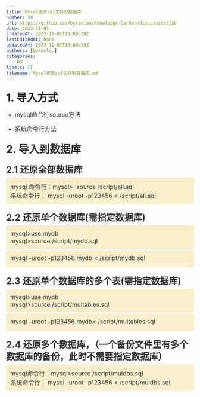 ```yaml
---
title: Mysql还原sql文件到数据库
number: 28
url: https://github.com/byronlau/Knowledge-Garden/discussions/28
date: 2023-11-01
createdAt: 2023-11-01T10:00:38Z
lastEditedAt: None
updatedAt: 2023-11-01T10:00:39Z
authors: [byronlau]
categories: 
  - DB
labels: []
filename: Mysql还原sql文件到数据库.md
---
```


<p><ne-clipboard data="%7B%22type%22%3A%22fragment%22%2C%22name%22%3A%22%23fragment%22%2C%22children%22%3A%5B%7B%22type%22%3A%22element%22%2C%22id%22%3A%22tjcDD%22%2C%22name%22%3A%22h1%22%2C%22attrs%22%3A%7B%22indexType%22%3A0%7D%2C%22children%22%3A%5B%7B%22type%22%3A%22text%22%2C%22id%22%3A%22u29b32186%22%2C%22name%22%3A%22%23text%22%2C%22attrs%22%3A%7B%7D%2C%22data%22%3A%22%E5%AF%BC%E5%85%A5%E6%96%B9%E5%BC%8F%22%7D%5D%7D%2C%7B%22type%22%3A%22element%22%2C%22id%22%3A%22uc76b3560%22%2C%22name%22%3A%22uli%22%2C%22attrs%22%3A%7B%22list%22%3A%22u59a93fab%22%2C%22fid%22%3A%22ue24cec84%22%2C%22indexStyle%22%3A%7B%22fontsize%22%3A16%2C%22color%22%3A%22rgb(51%2C%2051%2C%2051)%22%7D%2C%22indexType%22%3A0%2C%22parentIndex%22%3A%5B%5D%2C%22index%22%3A0%7D%2C%22children%22%3A%5B%7B%22type%22%3A%22text%22%2C%22id%22%3A%22uf57e7637%22%2C%22name%22%3A%22%23text%22%2C%22attrs%22%3A%7B%22color%22%3A%22rgb(51%2C%2051%2C%2051)%22%2C%22fontsize%22%3A16%7D%2C%22data%22%3A%22mysql%E5%91%BD%E4%BB%A4%E8%A1%8Csource%E6%96%B9%E6%B3%95%22%7D%5D%7D%2C%7B%22type%22%3A%22element%22%2C%22id%22%3A%22u391d3cd8%22%2C%22name%22%3A%22uli%22%2C%22attrs%22%3A%7B%22list%22%3A%22u59a93fab%22%2C%22fid%22%3A%22ue24cec84%22%2C%22indexStyle%22%3A%7B%22fontsize%22%3A16%2C%22color%22%3A%22rgb(51%2C%2051%2C%2051)%22%7D%2C%22indexType%22%3A0%2C%22parentIndex%22%3A%5B%5D%2C%22index%22%3A1%7D%2C%22children%22%3A%5B%7B%22type%22%3A%22text%22%2C%22id%22%3A%22ua03ce683%22%2C%22name%22%3A%22%23text%22%2C%22attrs%22%3A%7B%22color%22%3A%22rgb(51%2C%2051%2C%2051)%22%2C%22fontsize%22%3A16%7D%2C%22data%22%3A%22%E7%B3%BB%E7%BB%9F%E5%91%BD%E4%BB%A4%E8%A1%8C%E6%96%B9%E6%B3%95%22%7D%5D%7D%2C%7B%22type%22%3A%22element%22%2C%22id%22%3A%22QOzKK%22%2C%22name%22%3A%22h1%22%2C%22attrs%22%3A%7B%22indexType%22%3A0%7D%2C%22children%22%3A%5B%7B%22type%22%3A%22text%22%2C%22id%22%3A%22ue25bcf0f%22%2C%22name%22%3A%22%23text%22%2C%22attrs%22%3A%7B%22color%22%3A%22rgb(51%2C%2051%2C%2051)%22%7D%2C%22data%22%3A%22%E5%AF%BC%E5%85%A5%E5%88%B0%E6%95%B0%E6%8D%AE%E5%BA%93%22%7D%5D%7D%2C%7B%22type%22%3A%22element%22%2C%22id%22%3A%22XPvmE%22%2C%22name%22%3A%22h2%22%2C%22attrs%22%3A%7B%7D%2C%22children%22%3A%5B%7B%22type%22%3A%22text%22%2C%22id%22%3A%22u90218069%22%2C%22name%22%3A%22%23text%22%2C%22attrs%22%3A%7B%22color%22%3A%22rgb(51%2C%2051%2C%2051)%22%7D%2C%22data%22%3A%222.1%20%E8%BF%98%E5%8E%9F%E5%85%A8%E9%83%A8%E6%95%B0%E6%8D%AE%E5%BA%93%22%7D%5D%7D%2C%7B%22type%22%3A%22element%22%2C%22id%22%3A%22u620f8e92%22%2C%22name%22%3A%22alertHole%22%2C%22attrs%22%3A%7B%7D%2C%22children%22%3A%5B%7B%22type%22%3A%22element%22%2C%22id%22%3A%22u035045f8%22%2C%22name%22%3A%22alert%22%2C%22attrs%22%3A%7B%22type%22%3A%22warning%22%7D%2C%22children%22%3A%5B%7B%22type%22%3A%22element%22%2C%22id%22%3A%22u465e72b2%22%2C%22name%22%3A%22p%22%2C%22attrs%22%3A%7B%7D%2C%22children%22%3A%5B%7B%22type%22%3A%22text%22%2C%22id%22%3A%22uac9acd0b%22%2C%22name%22%3A%22%23text%22%2C%22attrs%22%3A%7B%22color%22%3A%22rgb(51%2C%2051%2C%2051)%22%2C%22fontsize%22%3A16%7D%2C%22data%22%3A%22mysql%20%E5%91%BD%E4%BB%A4%E8%A1%8C%EF%BC%9Amysql%3E%20%20source%20%2Fscript%2Fall.sql%5Cn%22%7D%2C%7B%22type%22%3A%22text%22%2C%22id%22%3A%22u47d3e3e3%22%2C%22name%22%3A%22%23text%22%2C%22attrs%22%3A%7B%22color%22%3A%22rgb(51%2C%2051%2C%2051)%22%2C%22fontsize%22%3A16%7D%2C%22data%22%3A%22%E7%B3%BB%E7%BB%9F%E5%91%BD%E4%BB%A4%E8%A1%8C%EF%BC%9A%20mysql%20-uroot%20-p123456%20%3C%20%2Fscript%2Fall.sql%22%7D%5D%7D%5D%7D%5D%7D%2C%7B%22type%22%3A%22element%22%2C%22id%22%3A%22pdFyF%22%2C%22name%22%3A%22h2%22%2C%22attrs%22%3A%7B%7D%2C%22children%22%3A%5B%7B%22type%22%3A%22text%22%2C%22id%22%3A%22ue9e45a9a%22%2C%22name%22%3A%22%23text%22%2C%22attrs%22%3A%7B%22color%22%3A%22rgb(51%2C%2051%2C%2051)%22%2C%22fontsize%22%3A14%7D%2C%22data%22%3A%22%202.2%20%E8%BF%98%E5%8E%9F%E5%8D%95%E4%B8%AA%E6%95%B0%E6%8D%AE%E5%BA%93(%E9%9C%80%E6%8C%87%E5%AE%9A%E6%95%B0%E6%8D%AE%E5%BA%93)%22%7D%5D%7D%2C%7B%22type%22%3A%22element%22%2C%22id%22%3A%22u0eaa028e%22%2C%22name%22%3A%22alertHole%22%2C%22attrs%22%3A%7B%7D%2C%22children%22%3A%5B%7B%22type%22%3A%22element%22%2C%22id%22%3A%22u29eb34ae%22%2C%22name%22%3A%22alert%22%2C%22attrs%22%3A%7B%22type%22%3A%22warning%22%7D%2C%22children%22%3A%5B%7B%22type%22%3A%22element%22%2C%22id%22%3A%22ufbdd95c1%22%2C%22name%22%3A%22p%22%2C%22attrs%22%3A%7B%7D%2C%22children%22%3A%5B%7B%22type%22%3A%22text%22%2C%22id%22%3A%22u479a915b%22%2C%22name%22%3A%22%23text%22%2C%22attrs%22%3A%7B%22color%22%3A%22rgb(51%2C%2051%2C%2051)%22%2C%22fontsize%22%3A16%7D%2C%22data%22%3A%22mysql%3Euse%20mydb%5Cn%22%7D%2C%7B%22type%22%3A%22text%22%2C%22id%22%3A%22u10fd0ea9%22%2C%22name%22%3A%22%23text%22%2C%22attrs%22%3A%7B%22color%22%3A%22rgb(51%2C%2051%2C%2051)%22%2C%22fontsize%22%3A16%7D%2C%22data%22%3A%22mysql%3Esource%20%2Fscript%2Fmydb.sql%22%7D%5D%7D%5D%7D%5D%7D%2C%7B%22type%22%3A%22element%22%2C%22id%22%3A%22uee6e4d8f%22%2C%22name%22%3A%22alertHole%22%2C%22attrs%22%3A%7B%7D%2C%22children%22%3A%5B%7B%22type%22%3A%22element%22%2C%22id%22%3A%22u17623603%22%2C%22name%22%3A%22alert%22%2C%22attrs%22%3A%7B%22type%22%3A%22warning%22%7D%2C%22children%22%3A%5B%7B%22type%22%3A%22element%22%2C%22id%22%3A%22uf21b6b35%22%2C%22name%22%3A%22p%22%2C%22attrs%22%3A%7B%7D%2C%22children%22%3A%5B%7B%22type%22%3A%22text%22%2C%22id%22%3A%22u99e28ab4%22%2C%22name%22%3A%22%23text%22%2C%22attrs%22%3A%7B%22color%22%3A%22rgb(51%2C%2051%2C%2051)%22%2C%22fontsize%22%3A16%7D%2C%22data%22%3A%22%20mysql%20-uroot%20-p123456%20mydb%20%3C%20%2Fscript%2Fmydb.sql%22%7D%5D%7D%5D%7D%5D%7D%2C%7B%22type%22%3A%22element%22%2C%22id%22%3A%22qKMoi%22%2C%22name%22%3A%22h2%22%2C%22attrs%22%3A%7B%7D%2C%22children%22%3A%5B%7B%22type%22%3A%22text%22%2C%22id%22%3A%22uf7d0e780%22%2C%22name%22%3A%22%23text%22%2C%22attrs%22%3A%7B%22color%22%3A%22rgb(51%2C%2051%2C%2051)%22%2C%22fontsize%22%3A14%7D%2C%22data%22%3A%222.3%20%E8%BF%98%E5%8E%9F%E5%8D%95%E4%B8%AA%E6%95%B0%E6%8D%AE%E5%BA%93%E7%9A%84%E5%A4%9A%E4%B8%AA%E8%A1%A8(%E9%9C%80%E6%8C%87%E5%AE%9A%E6%95%B0%E6%8D%AE%E5%BA%93)%22%7D%5D%7D%2C%7B%22type%22%3A%22element%22%2C%22id%22%3A%22u05e7c452%22%2C%22name%22%3A%22alertHole%22%2C%22attrs%22%3A%7B%7D%2C%22children%22%3A%5B%7B%22type%22%3A%22element%22%2C%22id%22%3A%22u431c10ee%22%2C%22name%22%3A%22alert%22%2C%22attrs%22%3A%7B%22type%22%3A%22warning%22%7D%2C%22children%22%3A%5B%7B%22type%22%3A%22element%22%2C%22id%22%3A%22u6178c2c7%22%2C%22name%22%3A%22p%22%2C%22attrs%22%3A%7B%7D%2C%22children%22%3A%5B%7B%22type%22%3A%22text%22%2C%22id%22%3A%22uc40795f7%22%2C%22name%22%3A%22%23text%22%2C%22attrs%22%3A%7B%22color%22%3A%22rgb(51%2C%2051%2C%2051)%22%2C%22fontsize%22%3A16%7D%2C%22data%22%3A%22mysql%3Euse%20mydb%5Cn%22%7D%2C%7B%22type%22%3A%22text%22%2C%22id%22%3A%22u8e131f16%22%2C%22name%22%3A%22%23text%22%2C%22attrs%22%3A%7B%22color%22%3A%22rgb(51%2C%2051%2C%2051)%22%2C%22fontsize%22%3A16%7D%2C%22data%22%3A%22mysql%3Esource%20%2Fscript%2Fmultables.sql%22%7D%5D%7D%5D%7D%5D%7D%2C%7B%22type%22%3A%22element%22%2C%22id%22%3A%22u4333765e%22%2C%22name%22%3A%22alertHole%22%2C%22attrs%22%3A%7B%7D%2C%22children%22%3A%5B%7B%22type%22%3A%22element%22%2C%22id%22%3A%22u1bf58683%22%2C%22name%22%3A%22alert%22%2C%22attrs%22%3A%7B%22type%22%3A%22warning%22%7D%2C%22children%22%3A%5B%7B%22type%22%3A%22element%22%2C%22id%22%3A%22u8cf913c5%22%2C%22name%22%3A%22p%22%2C%22attrs%22%3A%7B%7D%2C%22children%22%3A%5B%7B%22type%22%3A%22text%22%2C%22id%22%3A%22u92baaeab%22%2C%22name%22%3A%22%23text%22%2C%22attrs%22%3A%7B%22color%22%3A%22rgb(51%2C%2051%2C%2051)%22%2C%22fontsize%22%3A16%7D%2C%22data%22%3A%22mysql%20-uroot%20-p123456%20mydb%3C%20%2Fscript%2Fmultables.sql%22%7D%5D%7D%5D%7D%5D%7D%2C%7B%22type%22%3A%22element%22%2C%22id%22%3A%22tOmf1%22%2C%22name%22%3A%22h2%22%2C%22attrs%22%3A%7B%7D%2C%22children%22%3A%5B%7B%22type%22%3A%22text%22%2C%22id%22%3A%22ue1d75bee%22%2C%22name%22%3A%22%23text%22%2C%22attrs%22%3A%7B%22color%22%3A%22rgb(51%2C%2051%2C%2051)%22%2C%22fontsize%22%3A14%7D%2C%22data%22%3A%222.4%20%E8%BF%98%E5%8E%9F%E5%A4%9A%E4%B8%AA%E6%95%B0%E6%8D%AE%E5%BA%93%EF%BC%8C%EF%BC%88%E4%B8%80%E4%B8%AA%E5%A4%87%E4%BB%BD%E6%96%87%E4%BB%B6%E9%87%8C%E6%9C%89%E5%A4%9A%E4%B8%AA%E6%95%B0%E6%8D%AE%E5%BA%93%E7%9A%84%E5%A4%87%E4%BB%BD%EF%BC%8C%E6%AD%A4%E6%97%B6%E4%B8%8D%E9%9C%80%E8%A6%81%E6%8C%87%E5%AE%9A%E6%95%B0%E6%8D%AE%E5%BA%93%EF%BC%89%22%7D%5D%7D%2C%7B%22type%22%3A%22element%22%2C%22id%22%3A%22u83f8df76%22%2C%22name%22%3A%22alertHole%22%2C%22attrs%22%3A%7B%7D%2C%22children%22%3A%5B%7B%22type%22%3A%22element%22%2C%22id%22%3A%22u9af498c5%22%2C%22name%22%3A%22alert%22%2C%22attrs%22%3A%7B%22type%22%3A%22warning%22%7D%2C%22children%22%3A%5B%7B%22type%22%3A%22element%22%2C%22id%22%3A%22u1e102cf2%22%2C%22name%22%3A%22p%22%2C%22attrs%22%3A%7B%7D%2C%22children%22%3A%5B%7B%22type%22%3A%22text%22%2C%22id%22%3A%22u815f0b59%22%2C%22name%22%3A%22%23text%22%2C%22attrs%22%3A%7B%22color%22%3A%22rgb(51%2C%2051%2C%2051)%22%2C%22fontsize%22%3A16%7D%2C%22data%22%3A%22mysql%E5%91%BD%E4%BB%A4%E8%A1%8C%EF%BC%9Amysql%3Esource%20%2Fscript%2Fmuldbs.sql%22%7D%5D%7D%2C%7B%22type%22%3A%22element%22%2C%22id%22%3A%22u160de5af%22%2C%22name%22%3A%22p%22%2C%22attrs%22%3A%7B%7D%2C%22children%22%3A%5B%7B%22type%22%3A%22text%22%2C%22id%22%3A%22u3da1bfea%22%2C%22name%22%3A%22%23text%22%2C%22attrs%22%3A%7B%22color%22%3A%22rgb(51%2C%2051%2C%2051)%22%2C%22fontsize%22%3A16%7D%2C%22data%22%3A%22%E7%B3%BB%E7%BB%9F%E5%91%BD%E4%BB%A4%E8%A1%8C%EF%BC%9A%20mysql%20-uroot%20-p123456%20%3C%20%2Fscript%2Fmuldbs.sql%22%7D%5D%7D%5D%7D%5D%7D%2C%7B%22type%22%3A%22element%22%2C%22id%22%3A%22u22c05712%22%2C%22name%22%3A%22p%22%2C%22attrs%22%3A%7B%7D%2C%22children%22%3A%5B%7B%22type%22%3A%22text%22%2C%22id%22%3A%22u8fca0b38%22%2C%22name%22%3A%22%23text%22%2C%22attrs%22%3A%7B%22fontsize%22%3A22%7D%2C%22data%22%3A%22%22%7D%5D%7D%5D%2C%22attrs%22%3A%7B%7D%7D"></ne-clipboard></p><div class="lake-content" typography="classic"><h1 id="tjcDD" data-lake-index-type="0" style="font-size: 28px; line-height: 36px; margin: 26px 0 10px 0"><span lake-read-ignore="true"></span></h1><ne-clipboard data="%7B%22type%22%3A%22fragment%22%2C%22name%22%3A%22%23fragment%22%2C%22children%22%3A%5B%7B%22type%22%3A%22element%22%2C%22id%22%3A%22tjcDD%22%2C%22name%22%3A%22h1%22%2C%22attrs%22%3A%7B%22indexType%22%3A0%7D%2C%22children%22%3A%5B%7B%22type%22%3A%22text%22%2C%22id%22%3A%22u29b32186%22%2C%22name%22%3A%22%23text%22%2C%22attrs%22%3A%7B%7D%2C%22data%22%3A%22%E5%AF%BC%E5%85%A5%E6%96%B9%E5%BC%8F%22%7D%5D%7D%2C%7B%22type%22%3A%22element%22%2C%22id%22%3A%22uc76b3560%22%2C%22name%22%3A%22uli%22%2C%22attrs%22%3A%7B%22list%22%3A%22u59a93fab%22%2C%22fid%22%3A%22ue24cec84%22%2C%22indexStyle%22%3A%7B%22fontsize%22%3A16%2C%22color%22%3A%22rgb(51%2C%2051%2C%2051)%22%7D%2C%22indexType%22%3A0%2C%22parentIndex%22%3A%5B%5D%2C%22index%22%3A0%7D%2C%22children%22%3A%5B%7B%22type%22%3A%22text%22%2C%22id%22%3A%22uf57e7637%22%2C%22name%22%3A%22%23text%22%2C%22attrs%22%3A%7B%22color%22%3A%22rgb(51%2C%2051%2C%2051)%22%2C%22fontsize%22%3A16%7D%2C%22data%22%3A%22mysql%E5%91%BD%E4%BB%A4%E8%A1%8Csource%E6%96%B9%E6%B3%95%22%7D%5D%7D%2C%7B%22type%22%3A%22element%22%2C%22id%22%3A%22u391d3cd8%22%2C%22name%22%3A%22uli%22%2C%22attrs%22%3A%7B%22list%22%3A%22u59a93fab%22%2C%22fid%22%3A%22ue24cec84%22%2C%22indexStyle%22%3A%7B%22fontsize%22%3A16%2C%22color%22%3A%22rgb(51%2C%2051%2C%2051)%22%7D%2C%22indexType%22%3A0%2C%22parentIndex%22%3A%5B%5D%2C%22index%22%3A1%7D%2C%22children%22%3A%5B%7B%22type%22%3A%22text%22%2C%22id%22%3A%22ua03ce683%22%2C%22name%22%3A%22%23text%22%2C%22attrs%22%3A%7B%22color%22%3A%22rgb(51%2C%2051%2C%2051)%22%2C%22fontsize%22%3A16%7D%2C%22data%22%3A%22%E7%B3%BB%E7%BB%9F%E5%91%BD%E4%BB%A4%E8%A1%8C%E6%96%B9%E6%B3%95%22%7D%5D%7D%2C%7B%22type%22%3A%22element%22%2C%22id%22%3A%22QOzKK%22%2C%22name%22%3A%22h1%22%2C%22attrs%22%3A%7B%22indexType%22%3A0%7D%2C%22children%22%3A%5B%7B%22type%22%3A%22text%22%2C%22id%22%3A%22ue25bcf0f%22%2C%22name%22%3A%22%23text%22%2C%22attrs%22%3A%7B%22color%22%3A%22rgb(51%2C%2051%2C%2051)%22%7D%2C%22data%22%3A%22%E5%AF%BC%E5%85%A5%E5%88%B0%E6%95%B0%E6%8D%AE%E5%BA%93%22%7D%5D%7D%2C%7B%22type%22%3A%22element%22%2C%22id%22%3A%22XPvmE%22%2C%22name%22%3A%22h2%22%2C%22attrs%22%3A%7B%22indent%22%3A1%7D%2C%22children%22%3A%5B%7B%22type%22%3A%22text%22%2C%22id%22%3A%22u90218069%22%2C%22name%22%3A%22%23text%22%2C%22attrs%22%3A%7B%22color%22%3A%22rgb(51%2C%2051%2C%2051)%22%7D%2C%22data%22%3A%222.1%20%E8%BF%98%E5%8E%9F%E5%85%A8%E9%83%A8%E6%95%B0%E6%8D%AE%E5%BA%93%22%7D%5D%7D%2C%7B%22type%22%3A%22element%22%2C%22id%22%3A%22u620f8e92%22%2C%22name%22%3A%22alertHole%22%2C%22attrs%22%3A%7B%22indent%22%3A1%7D%2C%22children%22%3A%5B%7B%22type%22%3A%22element%22%2C%22id%22%3A%22u035045f8%22%2C%22name%22%3A%22alert%22%2C%22attrs%22%3A%7B%22type%22%3A%22warning%22%2C%22hindent%22%3A1%7D%2C%22children%22%3A%5B%7B%22type%22%3A%22element%22%2C%22id%22%3A%22u465e72b2%22%2C%22name%22%3A%22p%22%2C%22attrs%22%3A%7B%22indent%22%3A1%7D%2C%22children%22%3A%5B%7B%22type%22%3A%22text%22%2C%22id%22%3A%22uac9acd0b%22%2C%22name%22%3A%22%23text%22%2C%22attrs%22%3A%7B%22color%22%3A%22rgb(51%2C%2051%2C%2051)%22%2C%22fontsize%22%3A16%7D%2C%22data%22%3A%22mysql%20%E5%91%BD%E4%BB%A4%E8%A1%8C%EF%BC%9Amysql%3E%20%20source%20%2Fscript%2Fall.sql%5Cn%22%7D%2C%7B%22type%22%3A%22text%22%2C%22id%22%3A%22u47d3e3e3%22%2C%22name%22%3A%22%23text%22%2C%22attrs%22%3A%7B%22color%22%3A%22rgb(51%2C%2051%2C%2051)%22%2C%22fontsize%22%3A16%7D%2C%22data%22%3A%22%E7%B3%BB%E7%BB%9F%E5%91%BD%E4%BB%A4%E8%A1%8C%EF%BC%9A%20mysql%20-uroot%20-p123456%20%3C%20%2Fscript%2Fall.sql%22%7D%5D%7D%5D%7D%5D%7D%2C%7B%22type%22%3A%22element%22%2C%22id%22%3A%22pdFyF%22%2C%22name%22%3A%22h2%22%2C%22attrs%22%3A%7B%22indent%22%3A1%7D%2C%22children%22%3A%5B%7B%22type%22%3A%22text%22%2C%22id%22%3A%22ue9e45a9a%22%2C%22name%22%3A%22%23text%22%2C%22attrs%22%3A%7B%22color%22%3A%22rgb(51%2C%2051%2C%2051)%22%2C%22fontsize%22%3A14%7D%2C%22data%22%3A%22%202.2%20%E8%BF%98%E5%8E%9F%E5%8D%95%E4%B8%AA%E6%95%B0%E6%8D%AE%E5%BA%93(%E9%9C%80%E6%8C%87%E5%AE%9A%E6%95%B0%E6%8D%AE%E5%BA%93)%22%7D%5D%7D%2C%7B%22type%22%3A%22element%22%2C%22id%22%3A%22u0eaa028e%22%2C%22name%22%3A%22alertHole%22%2C%22attrs%22%3A%7B%22indent%22%3A1%7D%2C%22children%22%3A%5B%7B%22type%22%3A%22element%22%2C%22id%22%3A%22u29eb34ae%22%2C%22name%22%3A%22alert%22%2C%22attrs%22%3A%7B%22type%22%3A%22warning%22%2C%22hindent%22%3A1%7D%2C%22children%22%3A%5B%7B%22type%22%3A%22element%22%2C%22id%22%3A%22ufbdd95c1%22%2C%22name%22%3A%22p%22%2C%22attrs%22%3A%7B%22indent%22%3A1%7D%2C%22children%22%3A%5B%7B%22type%22%3A%22text%22%2C%22id%22%3A%22u479a915b%22%2C%22name%22%3A%22%23text%22%2C%22attrs%22%3A%7B%22color%22%3A%22rgb(51%2C%2051%2C%2051)%22%2C%22fontsize%22%3A16%7D%2C%22data%22%3A%22mysql%3Euse%20mydb%5Cn%22%7D%2C%7B%22type%22%3A%22text%22%2C%22id%22%3A%22u10fd0ea9%22%2C%22name%22%3A%22%23text%22%2C%22attrs%22%3A%7B%22color%22%3A%22rgb(51%2C%2051%2C%2051)%22%2C%22fontsize%22%3A16%7D%2C%22data%22%3A%22mysql%3Esource%20%2Fscript%2Fmydb.sql%22%7D%5D%7D%5D%7D%5D%7D%2C%7B%22type%22%3A%22element%22%2C%22id%22%3A%22uee6e4d8f%22%2C%22name%22%3A%22alertHole%22%2C%22attrs%22%3A%7B%22indent%22%3A1%7D%2C%22children%22%3A%5B%7B%22type%22%3A%22element%22%2C%22id%22%3A%22u17623603%22%2C%22name%22%3A%22alert%22%2C%22attrs%22%3A%7B%22type%22%3A%22warning%22%2C%22hindent%22%3A1%7D%2C%22children%22%3A%5B%7B%22type%22%3A%22element%22%2C%22id%22%3A%22uf21b6b35%22%2C%22name%22%3A%22p%22%2C%22attrs%22%3A%7B%22indent%22%3A1%7D%2C%22children%22%3A%5B%7B%22type%22%3A%22text%22%2C%22id%22%3A%22u99e28ab4%22%2C%22name%22%3A%22%23text%22%2C%22attrs%22%3A%7B%22color%22%3A%22rgb(51%2C%2051%2C%2051)%22%2C%22fontsize%22%3A16%7D%2C%22data%22%3A%22%20mysql%20-uroot%20-p123456%20mydb%20%3C%20%2Fscript%2Fmydb.sql%22%7D%5D%7D%5D%7D%5D%7D%2C%7B%22type%22%3A%22element%22%2C%22id%22%3A%22qKMoi%22%2C%22name%22%3A%22h2%22%2C%22attrs%22%3A%7B%22indent%22%3A1%7D%2C%22children%22%3A%5B%7B%22type%22%3A%22text%22%2C%22id%22%3A%22uf7d0e780%22%2C%22name%22%3A%22%23text%22%2C%22attrs%22%3A%7B%22color%22%3A%22rgb(51%2C%2051%2C%2051)%22%2C%22fontsize%22%3A14%7D%2C%22data%22%3A%222.3%20%E8%BF%98%E5%8E%9F%E5%8D%95%E4%B8%AA%E6%95%B0%E6%8D%AE%E5%BA%93%E7%9A%84%E5%A4%9A%E4%B8%AA%E8%A1%A8(%E9%9C%80%E6%8C%87%E5%AE%9A%E6%95%B0%E6%8D%AE%E5%BA%93)%22%7D%5D%7D%2C%7B%22type%22%3A%22element%22%2C%22id%22%3A%22u05e7c452%22%2C%22name%22%3A%22alertHole%22%2C%22attrs%22%3A%7B%22indent%22%3A1%7D%2C%22children%22%3A%5B%7B%22type%22%3A%22element%22%2C%22id%22%3A%22u431c10ee%22%2C%22name%22%3A%22alert%22%2C%22attrs%22%3A%7B%22type%22%3A%22warning%22%2C%22hindent%22%3A1%7D%2C%22children%22%3A%5B%7B%22type%22%3A%22element%22%2C%22id%22%3A%22u6178c2c7%22%2C%22name%22%3A%22p%22%2C%22attrs%22%3A%7B%22indent%22%3A1%7D%2C%22children%22%3A%5B%7B%22type%22%3A%22text%22%2C%22id%22%3A%22uc40795f7%22%2C%22name%22%3A%22%23text%22%2C%22attrs%22%3A%7B%22color%22%3A%22rgb(51%2C%2051%2C%2051)%22%2C%22fontsize%22%3A16%7D%2C%22data%22%3A%22mysql%3Euse%20mydb%5Cn%22%7D%2C%7B%22type%22%3A%22text%22%2C%22id%22%3A%22u8e131f16%22%2C%22name%22%3A%22%23text%22%2C%22attrs%22%3A%7B%22color%22%3A%22rgb(51%2C%2051%2C%2051)%22%2C%22fontsize%22%3A16%7D%2C%22data%22%3A%22mysql%3Esource%20%2Fscript%2Fmultables.sql%22%7D%5D%7D%5D%7D%5D%7D%2C%7B%22type%22%3A%22element%22%2C%22id%22%3A%22u4333765e%22%2C%22name%22%3A%22alertHole%22%2C%22attrs%22%3A%7B%22indent%22%3A1%7D%2C%22children%22%3A%5B%7B%22type%22%3A%22element%22%2C%22id%22%3A%22u1bf58683%22%2C%22name%22%3A%22alert%22%2C%22attrs%22%3A%7B%22type%22%3A%22warning%22%2C%22hindent%22%3A1%7D%2C%22children%22%3A%5B%7B%22type%22%3A%22element%22%2C%22id%22%3A%22u8cf913c5%22%2C%22name%22%3A%22p%22%2C%22attrs%22%3A%7B%22indent%22%3A1%7D%2C%22children%22%3A%5B%7B%22type%22%3A%22text%22%2C%22id%22%3A%22u92baaeab%22%2C%22name%22%3A%22%23text%22%2C%22attrs%22%3A%7B%22color%22%3A%22rgb(51%2C%2051%2C%2051)%22%2C%22fontsize%22%3A16%7D%2C%22data%22%3A%22mysql%20-uroot%20-p123456%20mydb%3C%20%2Fscript%2Fmultables.sql%22%7D%5D%7D%5D%7D%5D%7D%2C%7B%22type%22%3A%22element%22%2C%22id%22%3A%22tOmf1%22%2C%22name%22%3A%22h2%22%2C%22attrs%22%3A%7B%22indent%22%3A1%7D%2C%22children%22%3A%5B%7B%22type%22%3A%22text%22%2C%22id%22%3A%22ue1d75bee%22%2C%22name%22%3A%22%23text%22%2C%22attrs%22%3A%7B%22color%22%3A%22rgb(51%2C%2051%2C%2051)%22%2C%22fontsize%22%3A14%7D%2C%22data%22%3A%222.4%20%E8%BF%98%E5%8E%9F%E5%A4%9A%E4%B8%AA%E6%95%B0%E6%8D%AE%E5%BA%93%EF%BC%8C%EF%BC%88%E4%B8%80%E4%B8%AA%E5%A4%87%E4%BB%BD%E6%96%87%E4%BB%B6%E9%87%8C%E6%9C%89%E5%A4%9A%E4%B8%AA%E6%95%B0%E6%8D%AE%E5%BA%93%E7%9A%84%E5%A4%87%E4%BB%BD%EF%BC%8C%E6%AD%A4%E6%97%B6%E4%B8%8D%E9%9C%80%E8%A6%81%E6%8C%87%E5%AE%9A%E6%95%B0%E6%8D%AE%E5%BA%93%EF%BC%89%22%7D%5D%7D%2C%7B%22type%22%3A%22element%22%2C%22id%22%3A%22u83f8df76%22%2C%22name%22%3A%22alertHole%22%2C%22attrs%22%3A%7B%22indent%22%3A1%7D%2C%22children%22%3A%5B%7B%22type%22%3A%22element%22%2C%22id%22%3A%22u9af498c5%22%2C%22name%22%3A%22alert%22%2C%22attrs%22%3A%7B%22type%22%3A%22warning%22%2C%22hindent%22%3A1%7D%2C%22children%22%3A%5B%7B%22type%22%3A%22element%22%2C%22id%22%3A%22u1e102cf2%22%2C%22name%22%3A%22p%22%2C%22attrs%22%3A%7B%22indent%22%3A1%7D%2C%22children%22%3A%5B%7B%22type%22%3A%22text%22%2C%22id%22%3A%22u815f0b59%22%2C%22name%22%3A%22%23text%22%2C%22attrs%22%3A%7B%22color%22%3A%22rgb(51%2C%2051%2C%2051)%22%2C%22fontsize%22%3A16%7D%2C%22data%22%3A%22mysql%E5%91%BD%E4%BB%A4%E8%A1%8C%EF%BC%9Amysql%3Esource%20%2Fscript%2Fmuldbs.sql%22%7D%5D%7D%2C%7B%22type%22%3A%22element%22%2C%22id%22%3A%22u160de5af%22%2C%22name%22%3A%22p%22%2C%22attrs%22%3A%7B%22indent%22%3A1%7D%2C%22children%22%3A%5B%7B%22type%22%3A%22text%22%2C%22id%22%3A%22u3da1bfea%22%2C%22name%22%3A%22%23text%22%2C%22attrs%22%3A%7B%22color%22%3A%22rgb(51%2C%2051%2C%2051)%22%2C%22fontsize%22%3A16%7D%2C%22data%22%3A%22%E7%B3%BB%E7%BB%9F%E5%91%BD%E4%BB%A4%E8%A1%8C%EF%BC%9A%20mysql%20-uroot%20-p123456%20%3C%20%2Fscript%2Fmuldbs.sql%22%7D%5D%7D%5D%7D%5D%7D%2C%7B%22type%22%3A%22element%22%2C%22id%22%3A%22u22c05712%22%2C%22name%22%3A%22p%22%2C%22attrs%22%3A%7B%22indent%22%3A1%7D%2C%22children%22%3A%5B%7B%22type%22%3A%22text%22%2C%22id%22%3A%22u8fca0b38%22%2C%22name%22%3A%22%23text%22%2C%22attrs%22%3A%7B%22fontsize%22%3A22%7D%2C%22data%22%3A%22%22%7D%5D%7D%5D%2C%22attrs%22%3A%7B%7D%7D"></ne-clipboard><div class="lake-content" typography="classic"><h1 id="tjcDD" data-lake-index-type="0" style="font-size: 28px; line-height: 36px; margin: 26px 0 10px 0"><span lake-read-ignore="true"></span><ne-clipboard data="%7B%22type%22%3A%22fragment%22%2C%22name%22%3A%22%23fragment%22%2C%22children%22%3A%5B%7B%22type%22%3A%22element%22%2C%22id%22%3A%22tjcDD%22%2C%22name%22%3A%22h1%22%2C%22attrs%22%3A%7B%22indexType%22%3A0%7D%2C%22children%22%3A%5B%7B%22type%22%3A%22text%22%2C%22id%22%3A%22u29b32186%22%2C%22name%22%3A%22%23text%22%2C%22attrs%22%3A%7B%7D%2C%22data%22%3A%22%E5%AF%BC%E5%85%A5%E6%96%B9%E5%BC%8F%22%7D%5D%7D%2C%7B%22type%22%3A%22element%22%2C%22id%22%3A%22uc76b3560%22%2C%22name%22%3A%22uli%22%2C%22attrs%22%3A%7B%22list%22%3A%22u59a93fab%22%2C%22fid%22%3A%22ue24cec84%22%2C%22indexStyle%22%3A%7B%22fontsize%22%3A16%2C%22color%22%3A%22rgb(51%2C%2051%2C%2051)%22%7D%2C%22indexType%22%3A0%2C%22parentIndex%22%3A%5B%5D%2C%22index%22%3A0%7D%2C%22children%22%3A%5B%7B%22type%22%3A%22text%22%2C%22id%22%3A%22uf57e7637%22%2C%22name%22%3A%22%23text%22%2C%22attrs%22%3A%7B%22color%22%3A%22rgb(51%2C%2051%2C%2051)%22%2C%22fontsize%22%3A16%7D%2C%22data%22%3A%22mysql%E5%91%BD%E4%BB%A4%E8%A1%8Csource%E6%96%B9%E6%B3%95%22%7D%5D%7D%2C%7B%22type%22%3A%22element%22%2C%22id%22%3A%22u391d3cd8%22%2C%22name%22%3A%22uli%22%2C%22attrs%22%3A%7B%22list%22%3A%22u59a93fab%22%2C%22fid%22%3A%22ue24cec84%22%2C%22indexStyle%22%3A%7B%22fontsize%22%3A16%2C%22color%22%3A%22rgb(51%2C%2051%2C%2051)%22%7D%2C%22indexType%22%3A0%2C%22parentIndex%22%3A%5B%5D%2C%22index%22%3A1%7D%2C%22children%22%3A%5B%7B%22type%22%3A%22text%22%2C%22id%22%3A%22ua03ce683%22%2C%22name%22%3A%22%23text%22%2C%22attrs%22%3A%7B%22color%22%3A%22rgb(51%2C%2051%2C%2051)%22%2C%22fontsize%22%3A16%7D%2C%22data%22%3A%22%E7%B3%BB%E7%BB%9F%E5%91%BD%E4%BB%A4%E8%A1%8C%E6%96%B9%E6%B3%95%22%7D%5D%7D%2C%7B%22type%22%3A%22element%22%2C%22id%22%3A%22QOzKK%22%2C%22name%22%3A%22h1%22%2C%22attrs%22%3A%7B%22indexType%22%3A0%7D%2C%22children%22%3A%5B%7B%22type%22%3A%22text%22%2C%22id%22%3A%22ue25bcf0f%22%2C%22name%22%3A%22%23text%22%2C%22attrs%22%3A%7B%22color%22%3A%22rgb(51%2C%2051%2C%2051)%22%7D%2C%22data%22%3A%22%E5%AF%BC%E5%85%A5%E5%88%B0%E6%95%B0%E6%8D%AE%E5%BA%93%22%7D%5D%7D%2C%7B%22type%22%3A%22element%22%2C%22id%22%3A%22XPvmE%22%2C%22name%22%3A%22h2%22%2C%22attrs%22%3A%7B%7D%2C%22children%22%3A%5B%7B%22type%22%3A%22text%22%2C%22id%22%3A%22u90218069%22%2C%22name%22%3A%22%23text%22%2C%22attrs%22%3A%7B%22color%22%3A%22rgb(51%2C%2051%2C%2051)%22%7D%2C%22data%22%3A%222.1%20%E8%BF%98%E5%8E%9F%E5%85%A8%E9%83%A8%E6%95%B0%E6%8D%AE%E5%BA%93%22%7D%5D%7D%2C%7B%22type%22%3A%22element%22%2C%22id%22%3A%22u620f8e92%22%2C%22name%22%3A%22alertHole%22%2C%22attrs%22%3A%7B%7D%2C%22children%22%3A%5B%7B%22type%22%3A%22element%22%2C%22id%22%3A%22u035045f8%22%2C%22name%22%3A%22alert%22%2C%22attrs%22%3A%7B%22type%22%3A%22warning%22%7D%2C%22children%22%3A%5B%7B%22type%22%3A%22element%22%2C%22id%22%3A%22u465e72b2%22%2C%22name%22%3A%22p%22%2C%22attrs%22%3A%7B%7D%2C%22children%22%3A%5B%7B%22type%22%3A%22text%22%2C%22id%22%3A%22uac9acd0b%22%2C%22name%22%3A%22%23text%22%2C%22attrs%22%3A%7B%22color%22%3A%22rgb(51%2C%2051%2C%2051)%22%2C%22fontsize%22%3A16%7D%2C%22data%22%3A%22mysql%20%E5%91%BD%E4%BB%A4%E8%A1%8C%EF%BC%9Amysql%3E%20%20source%20%2Fscript%2Fall.sql%5Cn%22%7D%2C%7B%22type%22%3A%22text%22%2C%22id%22%3A%22u47d3e3e3%22%2C%22name%22%3A%22%23text%22%2C%22attrs%22%3A%7B%22color%22%3A%22rgb(51%2C%2051%2C%2051)%22%2C%22fontsize%22%3A16%7D%2C%22data%22%3A%22%E7%B3%BB%E7%BB%9F%E5%91%BD%E4%BB%A4%E8%A1%8C%EF%BC%9A%20mysql%20-uroot%20-p123456%20%3C%20%2Fscript%2Fall.sql%22%7D%5D%7D%5D%7D%5D%7D%2C%7B%22type%22%3A%22element%22%2C%22id%22%3A%22pdFyF%22%2C%22name%22%3A%22h2%22%2C%22attrs%22%3A%7B%7D%2C%22children%22%3A%5B%7B%22type%22%3A%22text%22%2C%22id%22%3A%22ue9e45a9a%22%2C%22name%22%3A%22%23text%22%2C%22attrs%22%3A%7B%22color%22%3A%22rgb(51%2C%2051%2C%2051)%22%2C%22fontsize%22%3A14%7D%2C%22data%22%3A%22%202.2%20%E8%BF%98%E5%8E%9F%E5%8D%95%E4%B8%AA%E6%95%B0%E6%8D%AE%E5%BA%93(%E9%9C%80%E6%8C%87%E5%AE%9A%E6%95%B0%E6%8D%AE%E5%BA%93)%22%7D%5D%7D%2C%7B%22type%22%3A%22element%22%2C%22id%22%3A%22u0eaa028e%22%2C%22name%22%3A%22alertHole%22%2C%22attrs%22%3A%7B%7D%2C%22children%22%3A%5B%7B%22type%22%3A%22element%22%2C%22id%22%3A%22u29eb34ae%22%2C%22name%22%3A%22alert%22%2C%22attrs%22%3A%7B%22type%22%3A%22warning%22%7D%2C%22children%22%3A%5B%7B%22type%22%3A%22element%22%2C%22id%22%3A%22ufbdd95c1%22%2C%22name%22%3A%22p%22%2C%22attrs%22%3A%7B%7D%2C%22children%22%3A%5B%7B%22type%22%3A%22text%22%2C%22id%22%3A%22u479a915b%22%2C%22name%22%3A%22%23text%22%2C%22attrs%22%3A%7B%22color%22%3A%22rgb(51%2C%2051%2C%2051)%22%2C%22fontsize%22%3A16%7D%2C%22data%22%3A%22mysql%3Euse%20mydb%5Cn%22%7D%2C%7B%22type%22%3A%22text%22%2C%22id%22%3A%22u10fd0ea9%22%2C%22name%22%3A%22%23text%22%2C%22attrs%22%3A%7B%22color%22%3A%22rgb(51%2C%2051%2C%2051)%22%2C%22fontsize%22%3A16%7D%2C%22data%22%3A%22mysql%3Esource%20%2Fscript%2Fmydb.sql%22%7D%5D%7D%5D%7D%5D%7D%2C%7B%22type%22%3A%22element%22%2C%22id%22%3A%22uee6e4d8f%22%2C%22name%22%3A%22alertHole%22%2C%22attrs%22%3A%7B%7D%2C%22children%22%3A%5B%7B%22type%22%3A%22element%22%2C%22id%22%3A%22u17623603%22%2C%22name%22%3A%22alert%22%2C%22attrs%22%3A%7B%22type%22%3A%22warning%22%7D%2C%22children%22%3A%5B%7B%22type%22%3A%22element%22%2C%22id%22%3A%22uf21b6b35%22%2C%22name%22%3A%22p%22%2C%22attrs%22%3A%7B%7D%2C%22children%22%3A%5B%7B%22type%22%3A%22text%22%2C%22id%22%3A%22u99e28ab4%22%2C%22name%22%3A%22%23text%22%2C%22attrs%22%3A%7B%22color%22%3A%22rgb(51%2C%2051%2C%2051)%22%2C%22fontsize%22%3A16%7D%2C%22data%22%3A%22%20mysql%20-uroot%20-p123456%20mydb%20%3C%20%2Fscript%2Fmydb.sql%22%7D%5D%7D%5D%7D%5D%7D%2C%7B%22type%22%3A%22element%22%2C%22id%22%3A%22qKMoi%22%2C%22name%22%3A%22h2%22%2C%22attrs%22%3A%7B%7D%2C%22children%22%3A%5B%7B%22type%22%3A%22text%22%2C%22id%22%3A%22uf7d0e780%22%2C%22name%22%3A%22%23text%22%2C%22attrs%22%3A%7B%22color%22%3A%22rgb(51%2C%2051%2C%2051)%22%2C%22fontsize%22%3A14%7D%2C%22data%22%3A%222.3%20%E8%BF%98%E5%8E%9F%E5%8D%95%E4%B8%AA%E6%95%B0%E6%8D%AE%E5%BA%93%E7%9A%84%E5%A4%9A%E4%B8%AA%E8%A1%A8(%E9%9C%80%E6%8C%87%E5%AE%9A%E6%95%B0%E6%8D%AE%E5%BA%93)%22%7D%5D%7D%2C%7B%22type%22%3A%22element%22%2C%22id%22%3A%22u05e7c452%22%2C%22name%22%3A%22alertHole%22%2C%22attrs%22%3A%7B%7D%2C%22children%22%3A%5B%7B%22type%22%3A%22element%22%2C%22id%22%3A%22u431c10ee%22%2C%22name%22%3A%22alert%22%2C%22attrs%22%3A%7B%22type%22%3A%22warning%22%7D%2C%22children%22%3A%5B%7B%22type%22%3A%22element%22%2C%22id%22%3A%22u6178c2c7%22%2C%22name%22%3A%22p%22%2C%22attrs%22%3A%7B%7D%2C%22children%22%3A%5B%7B%22type%22%3A%22text%22%2C%22id%22%3A%22uc40795f7%22%2C%22name%22%3A%22%23text%22%2C%22attrs%22%3A%7B%22color%22%3A%22rgb(51%2C%2051%2C%2051)%22%2C%22fontsize%22%3A16%7D%2C%22data%22%3A%22mysql%3Euse%20mydb%5Cn%22%7D%2C%7B%22type%22%3A%22text%22%2C%22id%22%3A%22u8e131f16%22%2C%22name%22%3A%22%23text%22%2C%22attrs%22%3A%7B%22color%22%3A%22rgb(51%2C%2051%2C%2051)%22%2C%22fontsize%22%3A16%7D%2C%22data%22%3A%22mysql%3Esource%20%2Fscript%2Fmultables.sql%22%7D%5D%7D%5D%7D%5D%7D%2C%7B%22type%22%3A%22element%22%2C%22id%22%3A%22u4333765e%22%2C%22name%22%3A%22alertHole%22%2C%22attrs%22%3A%7B%7D%2C%22children%22%3A%5B%7B%22type%22%3A%22element%22%2C%22id%22%3A%22u1bf58683%22%2C%22name%22%3A%22alert%22%2C%22attrs%22%3A%7B%22type%22%3A%22warning%22%7D%2C%22children%22%3A%5B%7B%22type%22%3A%22element%22%2C%22id%22%3A%22u8cf913c5%22%2C%22name%22%3A%22p%22%2C%22attrs%22%3A%7B%7D%2C%22children%22%3A%5B%7B%22type%22%3A%22text%22%2C%22id%22%3A%22u92baaeab%22%2C%22name%22%3A%22%23text%22%2C%22attrs%22%3A%7B%22color%22%3A%22rgb(51%2C%2051%2C%2051)%22%2C%22fontsize%22%3A16%7D%2C%22data%22%3A%22mysql%20-uroot%20-p123456%20mydb%3C%20%2Fscript%2Fmultables.sql%22%7D%5D%7D%5D%7D%5D%7D%2C%7B%22type%22%3A%22element%22%2C%22id%22%3A%22tOmf1%22%2C%22name%22%3A%22h2%22%2C%22attrs%22%3A%7B%7D%2C%22children%22%3A%5B%7B%22type%22%3A%22text%22%2C%22id%22%3A%22ue1d75bee%22%2C%22name%22%3A%22%23text%22%2C%22attrs%22%3A%7B%22color%22%3A%22rgb(51%2C%2051%2C%2051)%22%2C%22fontsize%22%3A14%7D%2C%22data%22%3A%222.4%20%E8%BF%98%E5%8E%9F%E5%A4%9A%E4%B8%AA%E6%95%B0%E6%8D%AE%E5%BA%93%EF%BC%8C%EF%BC%88%E4%B8%80%E4%B8%AA%E5%A4%87%E4%BB%BD%E6%96%87%E4%BB%B6%E9%87%8C%E6%9C%89%E5%A4%9A%E4%B8%AA%E6%95%B0%E6%8D%AE%E5%BA%93%E7%9A%84%E5%A4%87%E4%BB%BD%EF%BC%8C%E6%AD%A4%E6%97%B6%E4%B8%8D%E9%9C%80%E8%A6%81%E6%8C%87%E5%AE%9A%E6%95%B0%E6%8D%AE%E5%BA%93%EF%BC%89%22%7D%5D%7D%2C%7B%22type%22%3A%22element%22%2C%22id%22%3A%22u83f8df76%22%2C%22name%22%3A%22alertHole%22%2C%22attrs%22%3A%7B%7D%2C%22children%22%3A%5B%7B%22type%22%3A%22element%22%2C%22id%22%3A%22u9af498c5%22%2C%22name%22%3A%22alert%22%2C%22attrs%22%3A%7B%22type%22%3A%22warning%22%7D%2C%22children%22%3A%5B%7B%22type%22%3A%22element%22%2C%22id%22%3A%22u1e102cf2%22%2C%22name%22%3A%22p%22%2C%22attrs%22%3A%7B%7D%2C%22children%22%3A%5B%7B%22type%22%3A%22text%22%2C%22id%22%3A%22u815f0b59%22%2C%22name%22%3A%22%23text%22%2C%22attrs%22%3A%7B%22color%22%3A%22rgb(51%2C%2051%2C%2051)%22%2C%22fontsize%22%3A16%7D%2C%22data%22%3A%22mysql%E5%91%BD%E4%BB%A4%E8%A1%8C%EF%BC%9Amysql%3Esource%20%2Fscript%2Fmuldbs.sql%22%7D%5D%7D%2C%7B%22type%22%3A%22element%22%2C%22id%22%3A%22u160de5af%22%2C%22name%22%3A%22p%22%2C%22attrs%22%3A%7B%7D%2C%22children%22%3A%5B%7B%22type%22%3A%22text%22%2C%22id%22%3A%22u3da1bfea%22%2C%22name%22%3A%22%23text%22%2C%22attrs%22%3A%7B%22color%22%3A%22rgb(51%2C%2051%2C%2051)%22%2C%22fontsize%22%3A16%7D%2C%22data%22%3A%22%E7%B3%BB%E7%BB%9F%E5%91%BD%E4%BB%A4%E8%A1%8C%EF%BC%9A%20mysql%20-uroot%20-p123456%20%3C%20%2Fscript%2Fmuldbs.sql%22%7D%5D%7D%5D%7D%5D%7D%2C%7B%22type%22%3A%22element%22%2C%22id%22%3A%22u22c05712%22%2C%22name%22%3A%22p%22%2C%22attrs%22%3A%7B%7D%2C%22children%22%3A%5B%7B%22type%22%3A%22text%22%2C%22id%22%3A%22u8fca0b38%22%2C%22name%22%3A%22%23text%22%2C%22attrs%22%3A%7B%22fontsize%22%3A22%7D%2C%22data%22%3A%22%22%7D%5D%7D%5D%2C%22attrs%22%3A%7B%7D%7D"></ne-clipboard></h1><div class="lake-content" typography="classic"><h1 id="tjcDD" data-lake-index-type="0" style="font-size: 28px; line-height: 36px; margin: 26px 0 10px 0"><span lake-read-ignore="true">1. </span><span class="ne-text">导入方式</span></h1><ul class="ne-ul list-paddingleft-2" style="padding-left: 23px;"><li><p><span class="ne-text" style="color: #333333; font-size: 16px">mysql命令行source方法</span></p></li><li><p><span class="ne-text" style="color: #333333; font-size: 16px">系统命令行方法</span></p></li></ul><h1 id="QOzKK" data-lake-index-type="0" style="font-size: 28px; line-height: 36px; margin: 26px 0 10px 0"><span lake-read-ignore="true">2. </span><span class="ne-text" style="color: #333333">导入到数据库</span></h1><h2 id="XPvmE" style="font-size: 24px; line-height: 32px; margin: 21px 0 5px 0"><span class="ne-text" style="color: #333333">2.1 还原全部数据库</span></h2><div data-type="warning" class="ne-alert" style="border: 1px solid #F6E5AC; background-color: #F9EFCD; margin: 4px 0; padding: 10px; border-radius: 4px"><p id="u465e72b2" class="ne-p" style="margin-top: 0px; margin-bottom: 0px; padding: 0px; min-height: 24px;"><span class="ne-text" style="color: #333333; font-size: 16px">mysql 命令行：mysql&gt; &nbsp;source /script/all.sql<br/></span><span class="ne-text" style="color: #333333; font-size: 16px">系统命令行： mysql -uroot -p123456 &lt; /script/all.sql</span></p></div><h2 id="pdFyF" style="font-size: 24px; line-height: 32px; margin: 21px 0 5px 0"><span class="ne-text" style="color: #333333"> 2.2 还原单个数据库(需指定数据库)</span></h2><div data-type="warning" class="ne-alert" style="border: 1px solid #F6E5AC; background-color: #F9EFCD; margin: 4px 0; padding: 10px; border-radius: 4px"><p id="ufbdd95c1" class="ne-p" style="margin-top: 0px; margin-bottom: 0px; padding: 0px; min-height: 24px;"><span class="ne-text" style="color: #333333; font-size: 16px">mysql&gt;use mydb<br/></span><span class="ne-text" style="color: #333333; font-size: 16px">mysql&gt;source /script/mydb.sql</span></p></div><div data-type="warning" class="ne-alert" style="border: 1px solid #F6E5AC; background-color: #F9EFCD; margin: 4px 0; padding: 10px; border-radius: 4px"><p id="uf21b6b35" class="ne-p" style="margin-top: 0px; margin-bottom: 0px; padding: 0px; min-height: 24px;"><span class="ne-text" style="color: #333333; font-size: 16px"> mysql -uroot -p123456 mydb &lt; /script/mydb.sql</span></p></div><h2 id="qKMoi" style="font-size: 24px; line-height: 32px; margin: 21px 0 5px 0"><span class="ne-text" style="color: #333333">2.3 还原单个数据库的多个表(需指定数据库)</span></h2><div data-type="warning" class="ne-alert" style="border: 1px solid #F6E5AC; background-color: #F9EFCD; margin: 4px 0; padding: 10px; border-radius: 4px"><p id="u6178c2c7" class="ne-p" style="margin-top: 0px; margin-bottom: 0px; padding: 0px; min-height: 24px;"><span class="ne-text" style="color: #333333; font-size: 16px">mysql&gt;use mydb<br/></span><span class="ne-text" style="color: #333333; font-size: 16px">mysql&gt;source /script/multables.sql</span></p></div><div data-type="warning" class="ne-alert" style="border: 1px solid #F6E5AC; background-color: #F9EFCD; margin: 4px 0; padding: 10px; border-radius: 4px"><p id="u8cf913c5" class="ne-p" style="margin-top: 0px; margin-bottom: 0px; padding: 0px; min-height: 24px;"><span class="ne-text" style="color: #333333; font-size: 16px">mysql -uroot -p123456 mydb&lt; /script/multables.sql</span></p></div><h2 id="tOmf1" style="font-size: 24px; line-height: 32px; margin: 21px 0 5px 0"><span class="ne-text" style="color: #333333">2.4 还原多个数据库，（一个备份文件里有多个数据库的备份，此时不需要指定数据库）</span></h2><div data-type="warning" class="ne-alert" style="border: 1px solid #F6E5AC; background-color: #F9EFCD; margin: 4px 0; padding: 10px; border-radius: 4px"><p id="u1e102cf2" class="ne-p" style="margin-top: 0px; margin-bottom: 0px; padding: 0px; min-height: 24px;"><span class="ne-text" style="color: #333333; font-size: 16px">mysql命令行：mysql&gt;source /script/muldbs.sql</span></p><p id="u160de5af" class="ne-p" style="margin-top: 0px; margin-bottom: 0px; padding: 0px; min-height: 24px;"><span class="ne-text" style="color: #333333; font-size: 16px">系统命令行： mysql -uroot -p123456 &lt; /script/muldbs.sql</span></p></div><p id="u22c05712" class="ne-p" style="margin-top: 0px; margin-bottom: 0px; padding: 0px; min-height: 24px;"><span class="ne-text" style="font-size: 22px"></span></p></div></div></div>
<script src="https://giscus.app/client.js"
    data-repo="byronlau/Knowledge-Garden"
    data-repo-id="R_kgDOKkfaDQ"
    data-mapping="number"
    data-term="28"
    data-reactions-enabled="1"
    data-emit-metadata="0"
    data-input-position="bottom"
    data-theme="light"
    data-lang="zh-CN"
    crossorigin="anonymous"
    async>
</script>
        